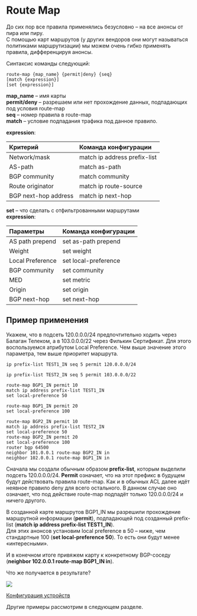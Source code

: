 # Route Map

До сих пор все правила применялись безусловно – на все анонсы от пира или пиру.  
С помощью карт маршрутов \(у других вендоров они могут называться политиками маршрутизации\) мы можем очень гибко применять правила, дифференцируя анонсы.

Синтаксис команды следующий:

```text
route-map {map_name} {permit|deny} {seq}
[match {expression}]
[set {expression}]
```

**map\_name** – имя карты  
**permit/deny** – разрешаем или нет прохождение данных, подпадающих под условия route-map  
**seq** – номер правила в route-map  
**match** – условие подпадания трафика под данное правило.

**expression**:

| **Критерий** | **Команда конфигурации** |
| :--- | :--- |
| Network/mask | match ip address prefix-list |
| AS-path | match as-path |
| BGP community | match community |
| Route originator | match ip route-source |
| BGP next-hop address | match ip next-hop |

**set** – что сделать с отфильтрованными маршрутами  
**expression**:

| **Параметры** | **Команда конфигурации** |
| :--- | :--- |
| AS path prepend | set as-path prepend |
| Weight | set weight |
| Local Preference | set local-preference |
| BGP community | set community |
| MED | set metric |
| Origin | set origin |
| BGP next-hop | set next-hop |

## Пример применения

Укажем, что в подсеть 120.0.0.0/24 предпочтительно ходить через Балаган Телеком, а в 103.0.0.0/22 через Филькин Сертификат. Для этого воспользуемся атрибутом Local Preference. Чем выше значение этого параметра, тем выше приоритет маршрута.

```text
ip prefix-list TEST1_IN seq 5 permit 120.0.0.0/24

ip prefix-list TEST2_IN seq 5 permit 103.0.0.0/22

route-map BGP1_IN permit 10
match ip address prefix-list TEST1_IN
set local-preference 50

route-map BGP1_IN permit 20
set local-preference 100

route-map BGP2_IN permit 10
match ip address prefix-list TEST2_IN
set local-preference 50
route-map BGP2_IN permit 20
set local-preference 100
router bgp 64500
neighbor 101.0.0.1 route-map BGP2_IN in
neighbor 102.0.0.1 route-map BGP1_IN in
```

Сначала мы создали обычным образом **prefix-list**, которым выделили подсеть 120.0.0.0/24. **Permit** означает, что на этот префикс в будущем будут действовать правила route-map. Как и в обычных ACL далее идёт неявное правило deny для всего остального. В данном случае оно означает, что под действие route-map подпадёт только 120.0.0.0/24 и ничего другого.

В созданной карте маршрутов BGP1\_IN мы разрешили прохождение маршрутной информации \(**permit**\), подпадающей под созданный prefix-list \(**match ip address prefix-list TEST1\_IN**\).  
Для этих анонсов установим local preference в 50 – ниже, чем стандартные 100 \(**set local-preferеnce 50**\). То есть они будут менее «интересными».

И в конечном итоге привяжем карту к конкретному BGP-соседу \(**neighbor 102.0.0.1 route-map BGP1\_IN in**\).

Что же получается в результате?

![](http://img-fotki.yandex.ru/get/9114/83739833.29/0_bc5d0_8206dfc_XL.png)

[Конфигурация устройств](https://docs.google.com/document/d/12xNI1OWSEVB6WRQF2nurKgun71z5JHOE8BJQESAMI8A/pub)

Другие примеры рассмотрим в следующем разделе.

